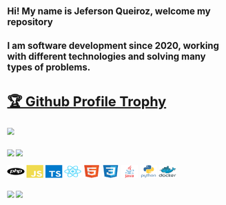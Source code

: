 ## Hi! My name is Jeferson Queiroz, welcome my repository
I am software development since 2020, working with different technologies and solving many types of problems.
---
<a href="https://github.com/ryo-ma/github-profile-trophy"><h2>🏆 Github Profile Trophy</h2></a>
<a href="https://github.com/ryo-ma/github-profile-trophy">
  <img width=800 src="https://github-profile-trophy.vercel.app/?username=phayne693&column=9&theme=gruvbox&no-frame=true"/>
</a>
---

##
<div>
  <img height="180em" src="https://github-readme-stats.vercel.app/api?username=phayne693&show_icons=true&theme=dark"/>
  <img height="180em" src="https://github-readme-stats.vercel.app/api/top-langs/?username=phayne693&layout=compact&theme=dark"/>
</div>

<div style="display: inline_block"><br>
  <img align="center" alt="Sutil-PHP" height="30" width="40" src="https://raw.githubusercontent.com/devicons/devicon/master/icons/php/php-plain.svg">
  <img align="center" alt="Sutil-Js" height="30" width="40" src="https://raw.githubusercontent.com/devicons/devicon/master/icons/javascript/javascript-plain.svg">
  <img align="center" alt="Sutil-Ts" height="30" width="40" src="https://raw.githubusercontent.com/devicons/devicon/master/icons/typescript/typescript-plain.svg">
  <img align="center" alt="Sutil-React" height="30" width="40" src="https://raw.githubusercontent.com/devicons/devicon/master/icons/react/react-original.svg">
  <img align="center" alt="Sutil-HTML" height="30" width="40" src="https://raw.githubusercontent.com/devicons/devicon/master/icons/html5/html5-original.svg">
  <img align="center" alt="Sutil-CSS" height="30" width="40" src="https://raw.githubusercontent.com/devicons/devicon/master/icons/css3/css3-original.svg">
  <img align="center" alt="Sutil-Java" height="30" width="40" src="https://raw.githubusercontent.com/devicons/devicon/master/icons/java/java-original-wordmark.svg">
  <img align="center" alt="Sutil-Python" height="30" width="40" src="https://raw.githubusercontent.com/devicons/devicon/master/icons/python/python-original-wordmark.svg">
  <img align="center" alt="Sutil-Docker" height="30" width="40" src="https://raw.githubusercontent.com/devicons/devicon/master/icons/docker/docker-original-wordmark.svg">
</div>

  
##
  
<div>
  <a href = "mailto:jefersonqueiroz2009@hotmail.com"><img src="https://img.shields.io/badge/-Outlook-%230077B5?style=for-the-badge&logo=microsoft-outlook&logoColor=white" target="_blank"></a>
  <a href="https://www.linkedin.com/in/jeferson-tester/" target="_blank"><img src="https://img.shields.io/badge/-LinkedIn-%230077B5?style=for-the-badge&logo=linkedin&logoColor=white" target="_blank"></a> 
</div>

<!--
![snake animation](https://github.com/marcoshaa/marcoshaa/blob/output/github-contribution-grid-snake2.svg)
**marcoshaa/marcoshaa** is a ✨ _special_ ✨ repository because its `README.md` (this file) appears on your GitHub profile.

Here are some ideas to get you started:

- 🔭 I’m currently working on ...
- 🌱 I’m currently learning ...
- 👯 I’m looking to collaborate on ...
- 🤔 I’m looking for help with ...
- 💬 Ask me about ...
- 📫 How to reach me: ...
- 😄 Pronouns: ...
- ⚡ Fun fact: ...
-->
